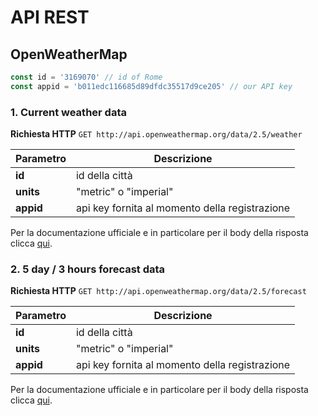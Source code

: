 # API REST

## OpenWeatherMap
```javascript
const id = '3169070' // id of Rome
const appid = 'b011edc116685d89dfdc35517d9ce205' // our API key 
```

### 1. Current weather data

**Richiesta HTTP**
`GET http://api.openweathermap.org/data/2.5/weather`

| Parametro | Descrizione |
| --------- | ----------- |
| **id** | id della città |
| **units** | "metric" o "imperial" |
| **appid** | api key fornita al momento della registrazione |

Per la documentazione ufficiale e in particolare per il body della risposta clicca [qui](https://openweathermap.org/current).


### 2. 5 day / 3 hours forecast data
**Richiesta HTTP**
`GET http://api.openweathermap.org/data/2.5/forecast`

| Parametro | Descrizione |
| --------- | ----------- |
| **id** | id della città |
| **units** | "metric" o "imperial" |
| **appid** | api key fornita al momento della registrazione |

Per la documentazione ufficiale e in particolare per il body della risposta clicca [qui](https://openweathermap.org/forecast5).

